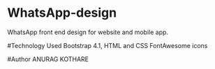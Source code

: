 # WhatsApp-design
WhatsApp front end design for website and mobile app.

#Technology Used
Bootstrap 4.1, HTML and CSS
FontAwesome icons

#Author
ANURAG KOTHARE
